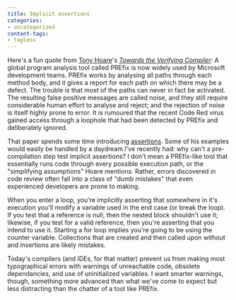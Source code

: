 ```yaml
---
title: Implicit assertions
categories:
- uncategorized
content-tags:
- tagless
---
```


Here's a fun quote from [Tony
Hoare][1]'s _[Towards the Verifying
Compiler][2]_:
	A global program analysis tool called PREfix is now widely used by Microsoft development teams.  PREfix works by analysing all paths through each method body, and it gives a report for each path on which there may be a defect. The trouble is that most of the paths can never in fact be activated.  The resulting false positive messages are called noise, and they still require considerable human effort to analyse and reject; and the rejection of noise is itself highly prone to error.  It is rumoured that the recent Code Red virus gained access through a loophole that had been detected by PREfix and deliberately ignored.

   [1]: http://research.microsoft.com/~thoare/
   [2]: http://www.iist.unu.edu/colloquium/Post_Colloquium.data/Components/Papers/Hoare.pdf

That paper spends some time introducing [assertions][3].  Some of his examples would easily be handled by a daydream I've recently had: why can't a pre-compilation step test implicit assertions?  I don't mean a PREfix-like tool that essentially runs code through every possible execution path, or the "simplifying assumptions" Hoare mentions.  Rather, errors discovered in code review often fall into a class of "dumb mistakes" that even experienced developers are prone to making.

   [3]: http://java.sun.com/j2se/1.4.2/docs/guide/lang/assert.html

When you enter a loop, you're implicitly asserting that somewhere in it's execution you'll modify a variable used in the end case (or break the loop).  If you test that a reference is null, then the nested block shouldn't use it; likewise, if you test for a valid reference, then you're asserting that you intend to use it.  Starting a for loop implies you're going to be using the counter variable.  Collections that are created and then called upon without and insertions are likely mistakes.

Today's compilers (and IDEs, for that matter) prevent us from making most typographical errors with warnings of unreachable code, obsolete dependancies, and use of uninitialized variables.  I want smarter warnings, though, something more advanced than what we've come to expect but less distracting than the chatter of a tool like PREfix.
